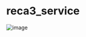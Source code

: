 # reca3_service
![image](https://github.com/miracle-21/reca3_service/assets/93898332/150c6403-2c1b-4e48-b3af-8203411bcc6a)
